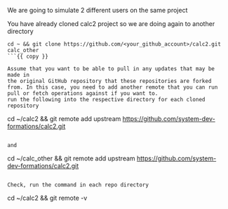 We are going to simulate 2 different users on the same project

You have already cloned calc2 project so we are doing again to another directory
```
cd ~ && git clone https://github.com/<your_github_account>/calc2.git calc_other
```{{ copy }}

Assume that you want to be able to pull in any updates that may be made in
the original GitHub repository that these repositories are forked
from. In this case, you need to add another remote that you can run
pull or fetch operations against if you want to.
run the following into the respective directory for each cloned repository

```
cd ~/calc2 && git remote add upstream https://github.com/system-dev-formations/calc2.git
```{{ copy }}

and
```
cd ~/calc_other && git remote add upstream https://github.com/system-dev-formations/calc2.git
```{{ copy }}

Check, run the command in each repo directory
```
cd ~/calc2 && git remote -v
```{{ execute T1 }}




